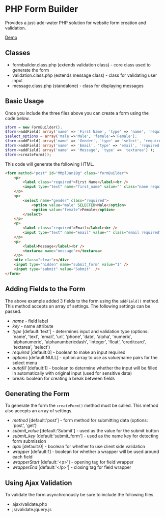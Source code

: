 # PHP Form Builder

Provides a just-add-water PHP solution for website form creation and validation.

[Demo](http://dev.ryan-hanson.com/formbuilder/demo.php)

## Classes

- formbuilder.class.php (extends validation class) - core class used to generate the form 
- validation.class.php (extends message class) - class for validating user input
- message.class.php (standalone) - class for displaying messages

## Basic Usage

Once you include the three files above you can create a form using the code below.

```php
$form = new FormBuilder();
$form->addField( array('name' => 'First Name', 'type' => 'name', 'required'=>1) ); 
$select_options = array('male'=>'Male', 'female'=>'Female'); 
$form->addField( array('name' => 'Gender', 'type' => 'select', 'required' => 1, 'options' => $select_options ) ); 
$form->addField( array('name' => 'Email', 'type' => 'email', 'required'=>1) );  
$form->addField( array('name' => 'Message', 'type' => 'textarea') );
$form->createForm());
```

This code will generate the following HTML.

```html
<form method="post" id="MMplJan18g" class="formBuilder">
	<p>
		<label class="required">First Name</label><br />
		<input type="text" name="first_name" value="" class="name required" />
	</p>
	<p>
		<select name="gender" class="required">
			<option value="male" SELECTED>Male</option>
			<option value="female">Female</option>
		</select>
	</p>
	<p>
		<label class="required">Email</label><br />
		<input type="text" name="email" value="" class="email required" />
	</p>
	<p>
		<label>Message</label><br />
		<textarea name="message"></textarea>
	</p>
	<div class="clear"></div>
	<input type="hidden" name="submit_form" value="1" />
	<input type="submit" value="Submit"  />
</form>
```
## Adding Fields to the Form

The above example added 3 fields to the form using the `addField()` method. This method accepts an array of settings. The following settings can be passed.

- _name_ - field label
- _key_ - name attribute
- _type_ [default:'text'] - determines input and validation type (options: 'name', 'text', 'email', 'url', 'phone', 'date', 'alpha', 'numeric', 'alphanumeric', 'alphanumbericdash', 'integer', 'float', 'creditcard', 'textarea', 'select') 
- _required_ [default:0] - boolean to make an input required
- _options_ [default:NULL] - option array to use as value/name pairs for the select menu
- _autofill_ [default:1] - boolean to determine whether the input will be filled in automatically with original input (used for sensitive data)
- break: boolean for creating a break between fields

## Generating the Form

To generate the form the `createForm()` method must be called. This method also accepts an array of settings.

- _method_ [default:'post'] - form method for submitting data (options: 'post', 'get')
- _submit_value_ [default:'Submit'] - used as the value for the submit button
- _submit_key_ [default:'submit_form'] - used as the name key for detecting form submission
- _ajax_ [default:0] - boolean for whether to use client side validation
- _wrapper_ [default:1] - boolean for whether a wrapper will be used around each field
- _wrapperStart_ [default:'&#60;p&#62;'] - opening tag for field wrapper
- _wrapperEnd_ [default:'&#60;&#47;p&#62;'] - closing tag for field wrapper

## Using Ajax Validation

To validate the form asynchronously be sure to include the following files.

- ajax/validate.php
- js/validate.jquery.js 

